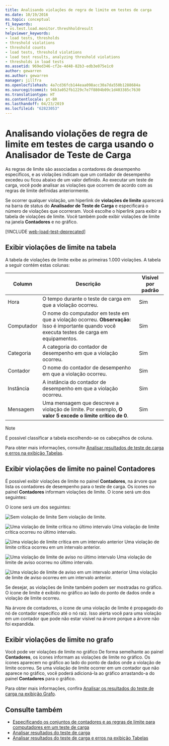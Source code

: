 ```yaml
---
title: Analisando violações de regra de limite em testes de carga
ms.date: 10/19/2016
ms.topic: conceptual
f1_keywords:
- vs.test.load.monitor.threshholdresult
helpviewer_keywords:
- load tests, thresholds
- threshold violations
- threshold counts
- load tests, threshold violations
- load test results, analyzing threshold violations
- thresholds in load tests
ms.assetid: 969ed346-cf2e-4d48-82b3-edb3e075e1c0
author: gewarren
ms.author: gewarren
manager: jillfra
ms.openlocfilehash: 4a7cd36fcb144eaa098acc30a7da550b1288684a
ms.sourcegitcommit: 94b3a052fb1229c7e7f8804b09c1d403385c7630
ms.translationtype: HT
ms.contentlocale: pt-BR
ms.lasthandoff: 04/23/2019
ms.locfileid: "62823053"
---
```

# <a name="analyzing-threshold-rule-violations-in-load-tests-using-the-load-test-analyzer"></a>Analisando violações de regra de limite em testes de carga usando o Analisador de Teste de Carga

As regras de limite são associadas a contadores de desempenho específicos, e as violações indicam que um contador de desempenho excedeu ou ficou abaixo de um valor definido. Ao executar um teste de carga, você pode analisar as violações que ocorrem de acordo com as regras de limite definidas anteriormente.

Se ocorrer qualquer violação, um hiperlink de **violações de limite** aparecerá na barra de status do **Analisador de Teste de Carga** e especificará o número de violações que ocorreram. Você escolhe o hiperlink para exibir a tabela de violações de limite. Você também pode exibir violações de limite na janela **Contadores** e no gráfico.

[!INCLUDE [web-load-test-deprecated](includes/web-load-test-deprecated.md)]

## <a name="view-threshold-violations-in-the-table"></a>Exibir violações de limite na tabela

 A tabela de violações de limite exibe as primeiras 1.000 violações. A tabela a seguir contém estas colunas:

|Column|Descrição|Visível por padrão|
|-|-|-|
|Hora|O tempo durante o teste de carga em que a violação ocorreu.|Sim|
|Computador|O nome do computador em teste em que a violação ocorreu. **Observação:**  Isso é importante quando você executa testes de carga em equipamentos.|Sim|
|Categoria|A categoria do contador de desempenho em que a violação ocorreu.|Sim|
|Contador|O nome do contador de desempenho em que a violação ocorreu.|Sim|
|Instância|A instância do contador de desempenho em que a violação ocorreu.|Sim|
|Mensagem|Uma mensagem que descreve a violação de limite. Por exemplo, **O valor 5 excede o limite crítico de 0**.|Sim|

> [!NOTE]
> É possível classificar a tabela escolhendo-se os cabeçalhos de coluna.

 Para obter mais informações, consulte [Analisar resultados de teste de carga e erros na exibição Tabelas](../test/analyze-load-test-results-and-errors-in-the-tables-view.md).

## <a name="view-threshold-violations-in-the-counters-panel"></a>Exibir violações de limite no painel Contadores

 É possível exibir violações de limite no painel **Contadores**, na árvore que lista os contadores de desempenho para o teste de carga. Os ícones no painel **Contadores** informam violações de limite. O ícone será um dos seguintes:

 O ícone será um dos seguintes:

 ![Sem violação de limite](../test/media/icon_ltest_1.gif) Sem violação de limite.

 ![Uma violação de limite crítica no último intervalo](../test/media/icon_ltest_2.gif) Uma violação de limite crítica ocorreu no último intervalo.

 ![Uma violação de limite crítica em um intervalo anterior](../test/media/icon_ltest_3.gif) Uma violação de limite crítica ocorreu em um intervalo anterior.

 ![Uma violação de limite de aviso no último intervalo](../test/media/icon_ltest_4.gif) Uma violação de limite de aviso ocorreu no último intervalo.

 ![Uma violação de limite de aviso em um intervalo anterior](../test/media/icon_ltest_5.gif) Uma violação de limite de aviso ocorreu em um intervalo anterior.

 Se desejar, as violações de limite também podem ser mostradas no gráfico. O ícone de limite é exibido no gráfico ao lado do ponto de dados onde a violação de limite ocorreu.

 Na árvore de contadores, o ícone de uma violação de limite é propagado do nó de contador específico até o nó raiz. Isso alerta você para uma violação em um contador que pode não estar visível na árvore porque a árvore não foi expandida.

## <a name="view-threshold-violations-on-the-graph"></a>Exibir violações de limite no grafo

 Você pode ver violações de limite no gráfico De forma semelhante ao painel **Contadores**, os ícones informam as violações de limite no gráfico. Os ícones aparecem no gráfico ao lado do ponto de dados onde a violação de limite ocorreu. Se uma violação de limite ocorrer em um contador que não aparece no gráfico, você poderá adicioná-la ao gráfico arrastando-a do painel **Contadores** para o gráfico.

 Para obter mais informações, confira [Analisar os resultados do teste de carga na exibição Grafo](../test/analyze-load-test-results-in-the-graphs-view.md).

## <a name="see-also"></a>Consulte também

- [Especificando os conjuntos de contadores e as regras de limite para computadores em um teste de carga](../test/specify-counter-sets-and-threshold-rules-for-load-testing.md)
- [Analisar resultados do teste de carga](../test/analyze-load-test-results-using-the-load-test-analyzer.md)
- [Analisar resultados do teste de carga e erros na exibição Tabelas](../test/analyze-load-test-results-and-errors-in-the-tables-view.md)